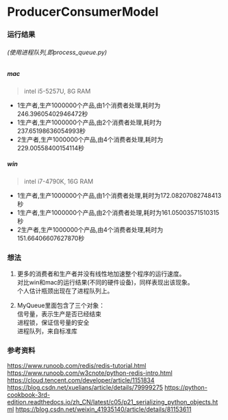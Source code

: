 # ProducerConsumerModel

### 运行结果
###### (使用进程队列,即process_queue.py)
##### mac
> intel i5-5257U, 8G RAM
- 1生产者,生产1000000个产品,由1个消费者处理,耗时为246.39605402946472秒
- 1生产者,生产1000000个产品,由2个消费者处理,耗时为237.65198636054993秒
- 2生产者,生产1000000个产品,由4个消费者处理,耗时为229.00558400154114秒

##### win
> intel i7-4790K, 16G RAM
- 1生产者,生产1000000个产品,由1个消费者处理,耗时为172.08207082748413秒
- 1生产者,生产1000000个产品,由2个消费者处理,耗时为161.05003571510315秒
- 2生产者,生产1000000个产品,由4个消费者处理,耗时为151.66406607627870秒

### 想法
1. 更多的消费者和生产者并没有线性地加速整个程序的运行速度。  
对比win和mac的运行结果(不同的硬件设备)，同样表现出该现象。  
个人估计瓶颈出现在了进程队列上。

2. MyQueue里面包含了三个对象：  
信号量，表示生产是否已经结束  
进程锁，保证信号量的安全  
进程队列，来自标准库

### 参考资料
https://www.runoob.com/redis/redis-tutorial.html
https://www.runoob.com/w3cnote/python-redis-intro.html
https://cloud.tencent.com/developer/article/1151834
https://blog.csdn.net/xuelians/article/details/79999275
https://python-cookbook-3rd-edition.readthedocs.io/zh_CN/latest/c05/p21_serializing_python_objects.html
https://blog.csdn.net/weixin_41935140/article/details/81153611